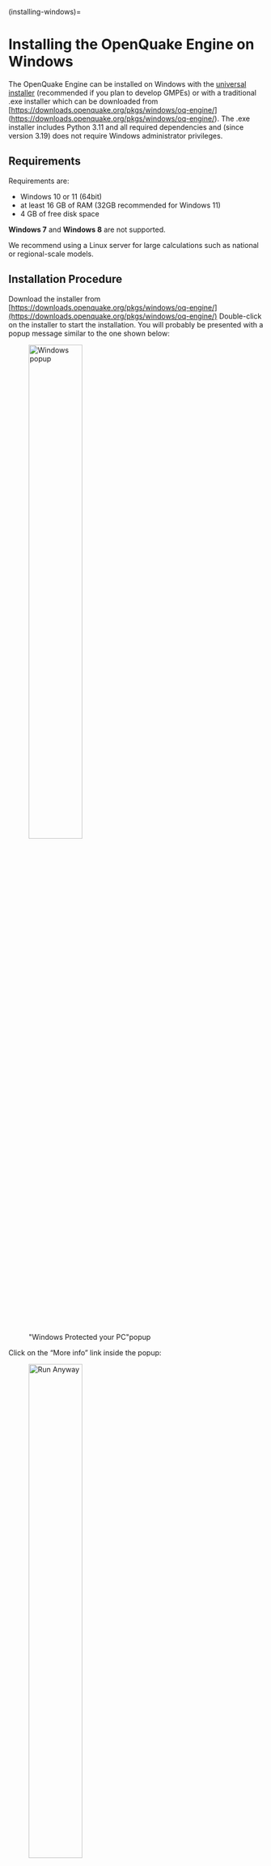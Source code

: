 (installing-windows)=

# Installing the OpenQuake Engine on Windows

The OpenQuake Engine can be installed on Windows with the [universal
installer](universal.md) (recommended if you plan to develop GMPEs)
or with a traditional .exe installer which can be downloaded from
[https://downloads.openquake.org/pkgs/windows/oq-engine/]
(https://downloads.openquake.org/pkgs/windows/oq-engine/). 
The .exe installer includes Python 3.11 and all required dependencies
and (since version 3.19) does not require Windows administrator 
privileges.

## Requirements

Requirements are:

- Windows 10 or 11 (64bit)
- at least 16 GB of RAM (32GB recommended for Windows 11)
- 4 GB of free disk space

**Windows 7** and **Windows 8** are not supported. 

We recommend using a Linux server for large calculations such as 
national or regional-scale models.

## Installation Procedure
Download the installer from 
[https://downloads.openquake.org/pkgs/windows/oq-engine/](https://downloads.openquake.org/pkgs/windows/oq-engine/)
Double-click on the installer to start the installation.  You will probably be 
presented with a popup message similar to the one shown below:

<figure>
	<img src="_images/01_Windows_warning.png" 
		 width="50%" align="centre" alt="Windows popup"/>
	<figcaption>"Windows Protected your PC"popup</figcaption>
</figure>

Click on the “More info” link inside the popup:

<figure>
	<img src="_images/02_Run_anyway.png" alt="Run Anyway"
	 width="50%" align="centre" />
	<figcaption>Run Anyway</figcaption>
</figure>

Check that the App string starts with “OpenQuake_Engine_” and ends with the 
desired version number, if all is in order, click on the “Run anyway” button 
to continue.  You will be presented with an installer dialog similar to the 
one depicted below:

<figure>
	<img src="_images/03_Installer_start.png" alt="Installer Start"
	     width="50%" align="centre" />
	<figcaption>Installer Start</figcaption>
</figure>

Press the "Next" button.  

The AGPL v3 license terms will be displayed - you must accept these terms in 
order to install the OpenQuake engine:

<figure>
	<img src="_images/04_License.png" 
		 width="50%" align="centre" />
	<figcaption>License Terms</figcaption>
</figure>
Press the "I Agree" button.

### Uninstall Previously installed versions

If you have already installed a version of the OpenQuake Engine via the 
Windows installer, you will be presented with a message similar to the one 
depicted below:

<figure>
	<img src="_images/05_Uninstall.png" width="50%" align="centre" />
	<figcaption>Already installed</figcaption>
</figure>

> :warning: **IMPORTANT** even if you have installed the OpenQuake engine via 
> the universal installer, git or some other means, you must ensure that no 
> OpenQuake engine processes are running, that you do not have the User Manual 
> PDF or demo files open before proceeding.   If any OpenQuake processes are 
> running or files are open, the installation may not complete successfully.

If you do not have a previous installation of the OpenQuake Engine installed, 
you can skip ahead to 
[Install OpenQuake Engine Components](#install-components)

Press Next to continue, you will be presented with a reminder message:

<figure>
	<img src="_images/06_Stop_Processes.png" width="50%" align="centre" />
	<figcaption>Stop processes</figcaption>
</figure>

Once you have stopped any running OpenQuake Engine processes and closed all 
associated files, press OK to continue.  The uninstaller will now remove the 
previous OpenQuake engine installation, this may take some time to complete:

<figure>
	<img src="_images/07_Uninstalling.png" width="50%" align="centre" />
	<figcaption>Uninstaller running</figcaption>
</figure>

Once finished, the uninstaller will look like this:
<figure>
	<img src="_images/08_Uninstall_Complete.png" 
		 width="50%" align="centre" />
	<figcaption>Uninstaller completed</figcaption>
</figure>

Press the “Close” button to close the uninstaller.


### Install OpenQuake Engine Components {#install-components}

We are now ready to install the OpenQuake engine components:

<figure>
	<img src="_images/09_Installer_Components.png" 
		 width="50%" align="centre" />
	<figcaption>OpenQuake Engine components</figcaption>
</figure>

Press the “Next” button to continue

It will now be possible to view and if necessary change the installation
location of the OpenQuake Engine.  We recommend using the default value unless
you have a compelling reason to use something else - please note that changing
the installation location may make it more difficult to provide support.

<figure>
	<img src="_images/10_Install_Location.png" 
		 width="50%" align="centre" />
	<figcaption>Installation location</figcaption>
</figure>

Press the “Install” button to continue.

The installer will now execute, this may take some time to complete.

<figure>
	<img src="_images/11_Installing.png" 
         width="50%" align="centre" />
	<figcaption>Installer running</figcaption>
</figure>

Once the installer has completed, it will look something like this:

<figure>
	<img src="_images/12_Complete.png" 
         width="50%" align="centre" />
	<figcaption>OpenQuake Engine installer completed</figcaption>
</figure>

Press Finish to close the installer.  You should now see two OpenQuake Engine
icons on your Windows desktop:

<figure>
	<img src="_images/13_Desktop_Icons.png" 
         width="10%" align="centre" />
	<figcaption>OpenQuake Engine Icons</figcaption>
</figure>

It should also be possible find the OpenQuake Engine by pressing the Windows
key and typing “OpenQuake”:

<figure>
	<img src="_images/14_Win11_Start_menu.png" 
         width="50%" align="centre" />
	<figcaption>OpenQuake Engine App in the Windows Start Menu</figcaption>
</figure>

Double-click the webui icon to start the OpenQuake Engine web user-interface.
The first time the OpenQuake engine is executed, the initialization process 
may take several minutes to complete:

<figure>
	<img src="_images/15_Starting_webui_wait.png" 
         width="50%" align="centre" />
	<figcaption>OpenQuake Engine webui starting</figcaption>
</figure>

Once the webui is ready for use, a web browser tab will be opened:

<figure>
	<img src="_images/16_webui_up.png" 
		 width="50%" align="centre" />
	<figcaption>OpenQuake engine web user-interface</figcaption>
</figure>

Please refer to the 
[Web user-interface instructions](../running-calculations/web-ui.rst)
for more information about using the web-ui.

## Getting help
If you need help or have questions/comments/feedback for us, please
subscribe to the 
[OpenQuake users mailing list](https://groups.google.com/g/openquake-users)
